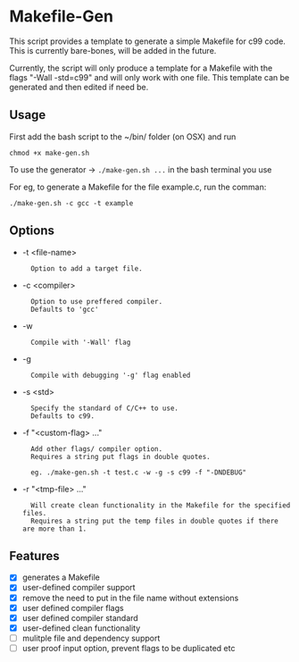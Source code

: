 # Makefile-Gen

This script provides a template to generate a simple Makefile for c99 code. This is currently bare-bones,
will be added in the future. 

Currently, the script will only produce a template for a Makefile with the flags "-Wall -std=c99"
and will only work with one file. This template can be generated and then edited if need be.


## Usage

First add the bash script to the ~/bin/ folder (on OSX) and run

```chmod +x make-gen.sh```

To use the generator -> ```./make-gen.sh ...``` in the bash terminal you use	 

For eg, to generate a Makefile for the file example.c, run the comman:

```./make-gen.sh -c gcc -t example```

## Options

* -t \<file-name\>

		Option to add a target file.

* -c \<compiler\>
	
		Option to use preffered compiler.
		Defaults to 'gcc'

* -w

		Compile with '-Wall' flag

* -g 

		Compile with debugging '-g' flag enabled

* -s \<std\>

		Specify the standard of C/C++ to use.
		Defaults to c99.

* -f "\<custom-flag\> ..."

		Add other flags/ compiler option.
		Requires a string put flags in double quotes.
			
		eg. ./make-gen.sh -t test.c -w -g -s c99 -f "-DNDEBUG"

* -r "\<tmp-file\> ..."

		Will create clean functionality in the Makefile for the specified files.
		Requires a string put the temp files in double quotes if there are more than 1.		

## Features

- [x] generates a Makefile
- [x] user-defined compiler support
- [x] remove the need to put in the file name without extensions
- [x] user defined compiler flags
- [x] user defined compiler standard
- [x] user-defined clean functionality
- [ ] mulitple file and dependency support
- [ ] user proof input option, prevent flags to be duplicated etc
